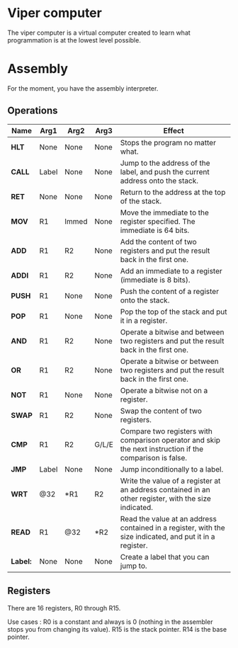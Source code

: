 # Viper computer

The viper computer is a virtual computer created to learn what programmation is at the lowest level possible.

# Assembly

For the moment, you have the assembly interpreter.

## Operations

| Name       | Arg1  | Arg2  | Arg3  | Effect                                                                                                   |
| ---------- | ----- | ----- | ----- | -------------------------------------------------------------------------------------------------------- |
| **HLT**    | None  | None  | None  | Stops the program no matter what.                                                                        |
| **CALL**   | Label | None  | None  | Jump to the address of the label, and push the current address onto the stack.                           |
| **RET**    | None  | None  | None  | Return to the address at the top of the stack.                                                           |
| **MOV**    | R1    | Immed | None  | Move the immediate to the register specified. The immediate is 64 bits.                                  |
| **ADD**    | R1    | R2    | None  | Add the content of two registers and put the result back in the first one.                               |
| **ADDI**   | R1    | R2    | None  | Add an immediate to a register (immediate is 8 bits).                                                    |
| **PUSH**   | R1    | None  | None  | Push the content of a register onto the stack.                                                           |
| **POP**    | R1    | None  | None  | Pop the top of the stack and put it in a register.                                                       |
| **AND**    | R1    | R2    | None  | Operate a bitwise and between two registers and put the result back in the first one.                    |
| **OR**     | R1    | R2    | None  | Operate a bitwise or between two registers and put the result back in the first one.                     |
| **NOT**    | R1    | None  | None  | Operate a bitwise not on a register.                                                                     |
| **SWAP**   | R1    | R2    | None  | Swap the content of two registers.                                                                       |
| **CMP**    | R1    | R2    | G/L/E | Compare two registers with comparison operator and skip the next instruction if the comparison is false. |
| **JMP**    | Label | None  | None  | Jump inconditionally to a label.                                                                         |
| **WRT**    | @32   | *R1   | R2    | Write the value of a register at an address contained in an other register, with the size indicated.     |
| **READ**   | R1    | @32   | *R2   | Read the value at an address contained in a register, with the size indicated, and put it in a register. |
| **Label:** | None  | None  | None  | Create a label that you can jump to.                                                                     |

## Registers

There are 16 registers, R0 through R15.

Use cases : 
R0 is a constant and always is 0 (nothing in the assembler stops you from changing its value).
R15 is the stack pointer.
R14 is the base pointer.